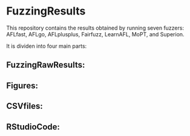 # FuzzingResults


This repository contains the results obtained by running seven fuzzers: AFLfast, AFLgo, AFLplusplus, Fairfuzz, LearnAFL, MoPT, and Superion. 


It is dividen into four main parts:

## FuzzingRawResults:

## Figures:

## CSVfiles:

## RStudioCode:
